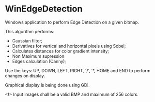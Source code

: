 # WinEdgeDetection
Windows application to perform Edge Detection on a given bitmap. 

This algorithm performs:
- Gaussian filter;
- Derivatives for vertical and horizontal pixels using Sobel;
- Calculates distances for color gradient intensity;
- Non Maximum supression
- Edges calculation (Canny);

Use the keys:
UP, DOWN, LEFT, RIGHT, '/', '*, HOME and END to perform changes on display.

Graphical display is being done using GDI.

<!> Input images shall be a valid BMP and maximum of 256 colors.
